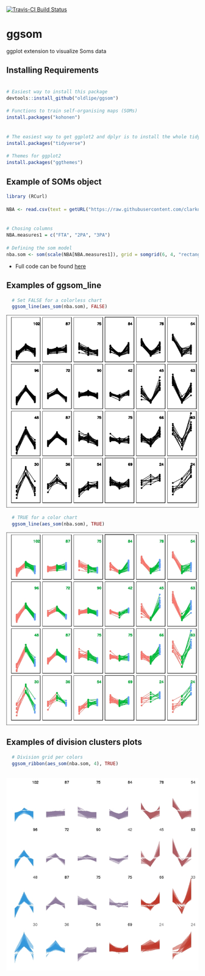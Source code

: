 [![Travis-CI Build Status](https://travis-ci.org/oldlipe/ggsom.svg?branch=master)](https://travis-ci.org/odlipe/ggsom)

# ggsom
ggplot extension to visualize Soms data

## Installing Requirements
```r

# Easiest way to install this package
devtools::install_github("oldlipe/ggsom")

# Functions to train self-organising maps (SOMs)
install.packages("kohonen")


# The easiest way to get ggplot2 and dplyr is to install the whole tidyverse:
install.packages("tidyverse")

# Themes for ggplot2
install.packages("ggthemes")
```
## Example of SOMs object

```r
library (RCurl)

NBA <- read.csv(text = getURL("https://raw.githubusercontent.com/clarkdatalabs/soms/master/NBA_2016_player_stats_cleaned.csv"), sep = ",", header = T, check.names = FALSE) 


# Chosing columns
NBA.measures1 = c("FTA", "2PA", "3PA")

# Defining the som model
nba.som <- som(scale(NBA[NBA.measures1]), grid = somgrid(6, 4, "rectangular"))


```
- Full code can be found [here](https://clarkdatalabs.github.io/soms/SOM_NBA)


## Examples of ggsom_line

```r
  # Set FALSE for a colorless chart
  ggsom_line(aes_som(nba.som), FALSE)

```
![](img/ggsom_line_colorless.jpeg)

```r
  # TRUE for a color chart
  ggsom_line(aes_som(nba.som), TRUE)
```
![](img/ggsom_line_color.jpeg)



## Examples of division clusters plots

```r
  # Division grid per colors 
  ggsom_ribbon(aes_som(nba.som, 4), TRUE)
  

```
![](img/ggsom_ribbon.jpeg)

